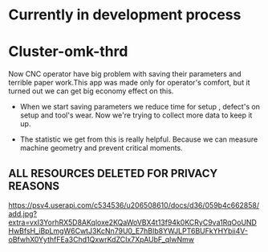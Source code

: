 # Currently in development process

# Cluster-omk-thrd
Now CNC operator have big problem with saving their parameters and terrible paper work.This app was made only for operator's comfort, but it turned out we can get big economy effect on this. 

- When we start saving parameters we reduce time for setup , defect's on setup and tool's wear. Now we're trying to collect more data to keep it up.

- The statistic we get from this is really helpful. Because we can measure machine geometry and prevent critical moments.

## ALL RESOURCES DELETED FOR PRIVACY REASONS
https://psv4.userapi.com/c534536/u206508610/docs/d36/059b4c662858/add.jpg?extra=vxI3YorhRX5D8AKqloxe2KQaWoVBX4t13f94k0KCRyC9va1RqOoUNDHwBfsH_iBpLmgW6CwtJ3KcNn79U0_E7hBIb8YWJLPT6BUFkYHYbii4V-oBfwhX0YythfFEa3Chd1QxwrKdZCIx7XpAUbF_qlwNmw
